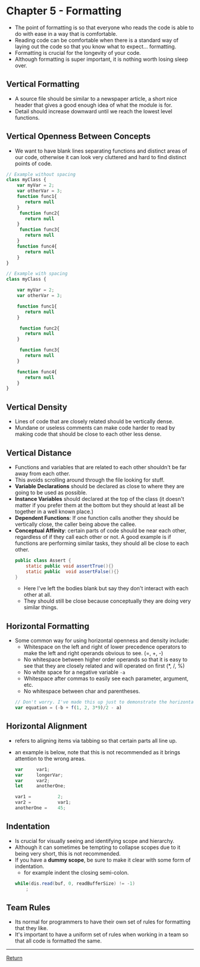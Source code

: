 # Chapter 5 - Formatting

- The point of formatting is so that everyone who reads the code is able to do with ease in a way that is comfortable.
- Reading code can be comfortable when there is a standard way of laying out the code so that you know what to expect... formatting.
- Formatting is crucial for the longevity of your code.
- Although formatting is super important, it is nothing worth losing sleep over.

## Vertical Formatting

- A source file should be similar to a newspaper article, a short nice header that gives a good enough idea of what the module is for.
- Detail should increase downward until we reach the lowest level functions.

## Vertical Openness Between Concepts

- We want to have blank lines separating functions and distinct areas of our code, otherwise it can look very cluttered and hard to find distinct points of code.

```JavaScript
// Example without spacing
class myClass {
    var myVar = 2;
    var otherVar = 3;
    function func1{
       return null
    }
     function func2{
       return null
    }
     function func3{
       return null
    }
    function func4{
       return null
    }
}

// Example with spacing
class myClass {

    var myVar = 2;
    var otherVar = 3;

    function func1{
       return null
    }

     function func2{
       return null
    }

     function func3{
       return null
    }

    function func4{
       return null
    }
}
```

## Vertical Density

- Lines of code that are closely related should be vertically dense.
- Mundane or useless comments can make code harder to read by making code that should be close to each other less dense.

## Vertical Distance

- Functions and variables that are related to each other shouldn't be far away from each other.
- This avoids scrolling around through the file looking for stuff.
- **Variable Declarations** should be declared as close to where they are going to be used as possible.
- **Instance Variables** should declared at the top of the class (it doesn't matter if you prefer them at the bottom but they should at least all be together in a well known place.)
- **Dependent Functions**: If one function calls another they should be vertically close, the caller being above the callee.
- **Conceptual Affinity**: certain parts of code should be near each other, regardless of if they call each other or not. A good example is if functions are performing similar tasks, they should all be close to each other.
  ```Java
  public class Assert {
      static public void assertTrue(){}
      static public  void assertFalse(){}
  }
  ```
  - Here I've left the bodies blank but say they don't interact with each other at all.
  - They should still be close because conceptually they are doing very similar things.

## Horizontal Formatting

- Some common way for using horizontal openness and density include:
  - Whitespace on the left and right of lower precedence operators to make the left and right operands obvious to see. (=, +, -)
  - No whitespace between higher order operands so that it is easy to see that they are closely related and will operated on first (\*, /, %)
  - No white space for a negative variable `-a`
  - Whitespace after commas to easily see each parameter, argument, etc.
  - No whitespace between char and parentheses.
  ```JavaScript
  // Don't worry. I've made this up just to demonstrate the horizontal spacing
  var equation = (-b + f(1, 2, 3*9)/2 - a)
  ```

## Horizontal Alignment

- refers to aligning items via tabbing so that certain parts all line up.
- an example is below, note that this is not recommended as it brings attention to the wrong areas.

  ```JavaScript
  var     var1;
  var     longerVar;
  var     var2;
  let     anotherOne;

  var1 =          2;
  var2 =          var1;
  anotherOne =    45;
  ```

## Indentation

- Is crucial for visually seeing and identifying scope and hierarchy.
- Although it can sometimes be tempting to collapse scopes due to it being very short, this is not recommended.
- If you have a **dummy scope**, be sure to make it clear with some form of indentation.
  - for example indent the closing semi-colon.
  ```Java
  while(dis.read(buf, 0, readBufferSize) != -1)
      ;
  ```

## Team Rules

- Its normal for programmers to have their own set of rules for formatting that they like.
- It's important to have a uniform set of rules when working in a team so that all code is formatted the same.

---

[Return](../)
